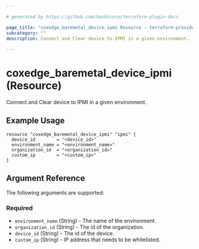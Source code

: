```yaml
---

# generated by https://github.com/hashicorp/terraform-plugin-docs

page_title: "coxedge_baremetal_device_ipmi Resource - terraform-provider-coxedge"
subcategory: ""
description: Connect and Clear device to IPMI in a given environment.
  
---
```


# coxedge_baremetal_device_ipmi (Resource)

Connect and Clear device to IPMI in a given environment.

Example Usage
---

```
resource "coxedge_baremetal_device_ipmi" "ipmi" {
  device_id        = "<device_id>"
  environment_name = "<environment_name>"
  organization_id  = "<organization_id>"
  custom_ip        = "<custom_ip>"
}
```

<!-- schema generated by tfplugindocs -->

## Argument Reference

The following arguments are supported:

### Required

- `environment_name` (String) - The name of the environment.
- `organization_id` (String) - The id of the organization.
- `device_id` (String) - The id of the device.
- `custom_ip` (String) - IP address that needs to be whitelisted.
